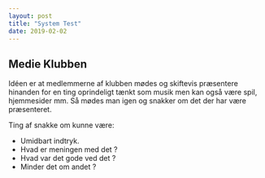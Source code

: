 ```yaml
---
layout: post
title: "System Test"
date: 2019-02-02
---
```


## Medie Klubben

Idéen er at medlemmerne af klubben mødes og skiftevis præsentere hinanden for en ting oprindeligt tænkt som musik
men kan også være spil, hjemmesider mm.
Så mødes man igen og snakker om det der har være præsenteret.

Ting af snakke om kunne være:
 - Umidbart indtryk.
 - Hvad er meningen med det ?
 - Hvad var det gode ved det ?
 - Minder det om andet ?
